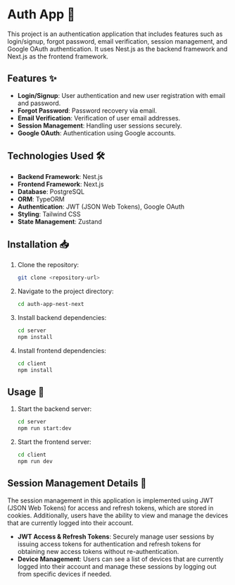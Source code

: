 # Auth App 🚀

This project is an authentication application that includes features such as login/signup, forgot password, email verification, session management, and Google OAuth authentication. It uses Nest.js as the backend framework and Next.js as the frontend framework.

## Features ✨

- **Login/Signup**: User authentication and new user registration with email and password.
- **Forgot Password**: Password recovery via email.
- **Email Verification**: Verification of user email addresses.
- **Session Management**: Handling user sessions securely.
- **Google OAuth**: Authentication using Google accounts.

## Technologies Used 🛠️

- **Backend Framework**: Nest.js
- **Frontend Framework**: Next.js
- **Database**: PostgreSQL
- **ORM**: TypeORM
- **Authentication**: JWT (JSON Web Tokens), Google OAuth
- **Styling**: Tailwind CSS
- **State Management**: Zustand

## Installation 📥

1. Clone the repository:
   ```bash
   git clone <repository-url>
   ```
2. Navigate to the project directory:
   ```bash
   cd auth-app-nest-next
   ```
3. Install backend dependencies:
   ```bash
   cd server
   npm install
   ```
4. Install frontend dependencies:
   ```bash
   cd client
   npm install
   ```

## Usage 🚀

1. Start the backend server:
   ```bash
   cd server
   npm run start:dev
   ```
2. Start the frontend server:
   ```bash
   cd client
   npm run dev
   ```

## Session Management Details 🔐

The session management in this application is implemented using JWT (JSON Web Tokens) for access and refresh tokens, which are stored in cookies. Additionally, users have the ability to view and manage the devices that are currently logged into their account.

- **JWT Access & Refresh Tokens**: Securely manage user sessions by issuing access tokens for authentication and refresh tokens for obtaining new access tokens without re-authentication.
- **Device Management**: Users can see a list of devices that are currently logged into their account and manage these sessions by logging out from specific devices if needed.
